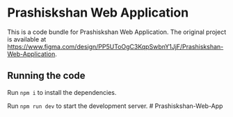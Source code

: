 
  # Prashiskshan Web Application

  This is a code bundle for Prashiskshan Web Application. The original project is available at https://www.figma.com/design/PP5UToOgC3KqpSwbnY1JjF/Prashiskshan-Web-Application.

  ## Running the code

  Run `npm i` to install the dependencies.

  Run `npm run dev` to start the development server.
  #   P r a s h i s k s h a n - W e b - A p p  
 
